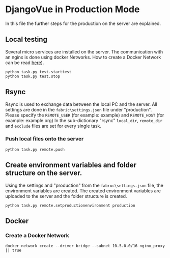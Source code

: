 # DjangoVue in Production Mode

In this file the further steps for the production on the server are explained.

## Local testing 
Several micro services are installed on the server. The communication with an nginx is done using docker Networks. How to create a Docker Network can be read [here](#Create-a-Docker-Network)).

```
python task.py test.starttest
python task.py test.stop
```

## Rsync

Rsync is used to exchange data between the local PC and the server. All settings are done in the `fabric\settings.json` file under "production". Please specify the `REMOTE_USER` (for example: example) and `REMOTE_HOST` (for example: example.org) In the sub-dictionary "rsync" `local_dir`, `remote_dir` and `exclude` files are set for every single task.


### Push local files onto the server

```
python task.py remote.push
```


## Create environment variables and folder structure on the server.

Using the settings and "production" from the `fabruc\settings.json` file, the environment variables are created. The created environment variables are uploaded to the server and the folder structure is created. 

```
python task.py remote.setproductionenvironment production
```


## Docker

### Create a Docker Network
```
docker network create --driver bridge --subnet 10.5.0.0/16 nginx_proxy || true